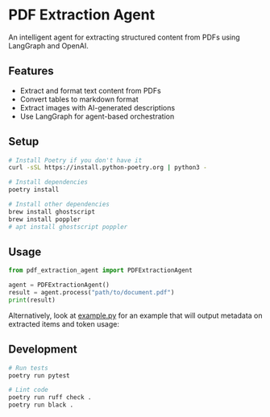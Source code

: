 # PDF Extraction Agent

An intelligent agent for extracting structured content from PDFs using LangGraph and OpenAI.

## Features

- Extract and format text content from PDFs
- Convert tables to markdown format
- Extract images with AI-generated descriptions
- Use LangGraph for agent-based orchestration

## Setup

```bash
# Install Poetry if you don't have it
curl -sSL https://install.python-poetry.org | python3 -

# Install dependencies
poetry install

# Install other dependencies
brew install ghostscript
brew install poppler
# apt install ghostscript poppler
```

## Usage

```python
from pdf_extraction_agent import PDFExtractionAgent

agent = PDFExtractionAgent()
result = agent.process("path/to/document.pdf")
print(result)
```

Alternatively, look at [example.py](example.py) for an example that will output metadata on extracted items and token usage:

## Development

```bash
# Run tests
poetry run pytest

# Lint code
poetry run ruff check .
poetry run black .
```
